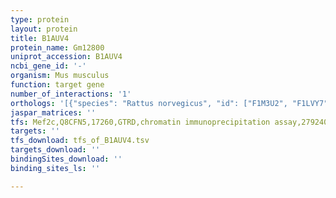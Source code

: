 ```yaml
---
type: protein
layout: protein
title: B1AUV4
protein_name: Gm12800
uniprot_accession: B1AUV4
ncbi_gene_id: '-'
organism: Mus musculus
function: target gene
number_of_interactions: '1'
orthologs: '[{"species": "Rattus norvegicus", "id": ["F1M3U2", "F1LVY7"]}]'
jaspar_matrices: ''
tfs: Mef2c,Q8CFN5,17260,GTRD,chromatin immunoprecipitation assay,27924024%5Buid%5D,No
targets: ''
tfs_download: tfs_of_B1AUV4.tsv
targets_download: ''
bindingSites_download: ''
binding_sites_ls: ''

---
```

